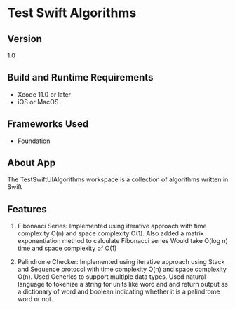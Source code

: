 # Test Swift Algorithms

## Version

1.0

## Build and Runtime Requirements
+ Xcode 11.0 or later
+ iOS or MacOS

## Frameworks Used
+ Foundation

## About App

The TestSwiftUIAlgorithms workspace is a collection of algorithms written in Swift

## Features

1) Fibonaaci Series: Implemented using iterative approach with time complexity O(n) and space complexity O(1). Also added a matrix exponentiation method to calculate Fibonacci series Would take O(log n) time and space complexity of O(1)

2) Palindrome Checker: Implemented using iterative approach using Stack and Sequence protocol with time complexity O(n) and space complexity O(n). Used Generics to support multiple data types. Used natural language to tokenize a string for units like word and and return output as a dictionary of word and boolean indicating whether it is a palindrome word or not.




